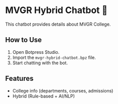 # MVGR Hybrid Chatbot 🤖

This chatbot provides details about MVGR College.

## How to Use
1. Open Botpress Studio.
2. Import the `mvgr-hybrid-chatbot.bpz` file.
3. Start chatting with the bot.

## Features
- College info (departments, courses, admissions)
- Hybrid (Rule-based + AI/NLP)
